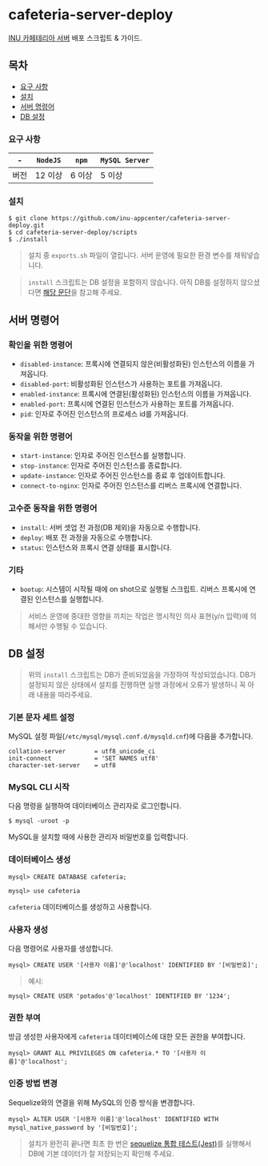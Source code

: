 # cafeteria-server-deploy

[INU 카페테리아 서버](https://github.com/inu-appcenter/cafeteria-server) 배포 스크립트 & 가이드.

## 목차

- [요구 사항](#요구-사항)    
- [설치](#설치)    
- [서버 명령어](#서버-명령어)
- [DB 설정](#DB-설정)

### 요구 사항

|-| `NodeJS` | `npm` | `MySQL Server` |
|-|-|-|-|
| 버전 | 12 이상 | 6 이상 | 5 이상 |

### 설치

```
$ git clone https://github.com/inu-appcenter/cafeteria-server-deploy.git
$ cd cafeteria-server-deploy/scripts
$ ./install
```

> 설치 중 `exports.sh` 파일이 열립니다. 서버 운영에 필요한 환경 변수를 채워넣습니다.

> `install` 스크립트는 DB 설정을 포함하지 않습니다. 아직 DB를 설정하지 않으셨다면 [해당 문단](#DB)을 참고해 주세요.

## 서버 명령어

### 확인을 위한 명령어

- `disabled-instance`: 프록시에 연결되지 않은(비활성화된) 인스턴스의 이름을 가져옵니다.
- `disabled-port`: 비활성화된 인스턴스가 사용하는 포트를 가져옵니다.
- `enabled-instance`: 프록시에 연결된(활성화된) 인스턴스의 이름을 가져옵니다.
- `enabled-port`: 프록시에 연결된 인스턴스가 사용하는 포트를 가져옵니다.
- `pid`: 인자로 주어진 인스턴스의 프로세스 id를 가져옵니다.

### 동작을 위한 명령어

- `start-instance`: 인자로 주어진 인스턴스를 실행합니다.
- `stop-instance`: 인자로 주어진 인스턴스를 종료합니다.
- `update-instance`: 인자로 주어진 인스턴스를 종료 후 업데이트합니다.
- `connect-to-nginx`: 인자로 주어진 인스턴스를 리버스 프록시에 연결합니다.

### 고수준 동작을 위한 명령어

- `install`: 서버 셋업 전 과정(DB 제외)을 자동으로 수행합니다.
- `deploy`: 배포 전 과정을 자동으로 수행합니다.
- `status`: 인스턴스와 프록시 연결 상태를 표시합니다.

### 기타

- `bootup`: 시스템이 시작될 때에 on shot으로 실행될 스크립트. 리버스 프록시에 연결된 인스턴스를 실행합니다.

> 서비스 운영에 중대한 영향을 끼치는 작업은 명시적인 의사 표현(y/n 입력)에 의해서만 수행될 수 있습니다.

## DB 설정

> 위의 `install` 스크립트는 DB가 준비되었음을 가정하여 작성되었습니다. DB가 설정되지 않은 상태에서 설치를 진행하면 실행 과정에서 오류가 발생하니 꼭 아래 내용을 따라주세요.

### 기본 문자 세트 설정

MySQL 설정 파일(`/etc/mysql/mysql.conf.d/mysqld.cnf`)에 다음을 추가합니다.

~~~
collation-server        = utf8_unicode_ci
init-connect            = 'SET NAMES utf8'
character-set-server    = utf8
~~~

### MySQL CLI 시작

다음 명령을 실행하여 데이터베이스 관리자로 로그인합니다.

~~~
$ mysql -uroot -p
~~~

MySQL을 설치할 때에 사용한 관리자 비밀번호를 입력합니다.

### 데이터베이스 생성

~~~
mysql> CREATE DATABASE cafeteria;
~~~

~~~
mysql> use cafeteria
~~~

`cafeteria` 데이터베이스를 생성하고 사용합니다.

### 사용자 생성

다음 명령어로 사용자를 생성합니다.

~~~
mysql> CREATE USER '[사용자 이름]'@'localhost' IDENTIFIED BY '[비밀번호]';

~~~

> 예시:
~~~
mysql> CREATE USER 'potados'@'localhost' IDENTIFIED BY '1234';
~~~

### 권한 부여

방금 생성한 사용자에게 `cafeteria` 데이터베이스에 대한 모든 권한을 부여합니다.
~~~
mysql> GRANT ALL PRIVILEGES ON cafeteria.* TO '[사용자 이름]'@'localhost';
~~~

### 인증 방법 변경

Sequelize와의 연결을 위해 MySQL의 인증 방식을 변경합니다.

~~~
mysql> ALTER USER '[사용자 이름]'@'localhost' IDENTIFIED WITH mysql_native_password by '[비밀번호]';
~~~

> 설치가 완전히 끝나면 최초 한 번은 [sequelize 통합 테스트(Jest)](https://github.com/inu-appcenter/cafeteria-server/blob/master/test/integration/sequelize.test.mjs)를 실행해서 DB에 기본 데이터가 잘 저장되는지 확인해 주세요.
